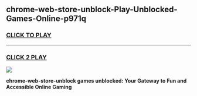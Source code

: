 
## chrome-web-store-unblock-Play-Unblocked-Games-Online-p971q
<h3>
<a href="https://premium76.site?title=chrome-web-store-unblock&ref=25A">CLICK TO PLAY</a></h3>
<hr>

<h3>
<a href="https://premium76.site?title=chrome-web-store-unblock&ref=25A">CLICK 2 PLAY</a>
  
</h3>

<a href="https://premium76.site?title=chrome-web-store-unblock&ref=25A"><img src="https://clearcache.store/games.png"></a>


**chrome-web-store-unblock games unblocked: Your Gateway to Fun and Accessible Online Gaming**
